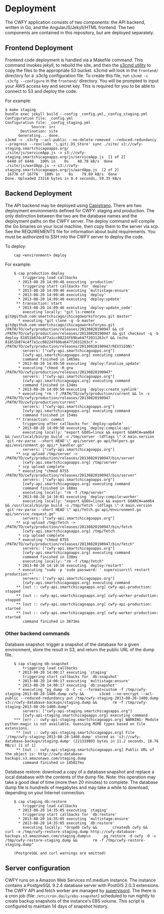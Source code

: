 # Deployment

The CWFY application consists of two components: the API backend, written in Go, and the AngularJS/Jekyll/HTML frontend. The two components are contained in this repository, but are deployed separately.

## Frontend Deployment

Frontend code deployment is handled via a Makefile command. This command invokes jekyll, to rebuild the site, and then the [s3cmd utility](http://s3tools.org/s3cmd) to copy the files to the appropriate S3 bucket. s3cmd will look in the `frontend/` directory for a .s3cfg configuration file. To create this file, run `s3cmd -c .s3cfg --configure` in the `frontend/` directory. You will be prompted to input your AWS access key and secret key. This is required for you to be able to connect to S3 and deploy the code. 

For example:

    $ make staging
    bundle exec jekyll build --config _config.yml,_config_staging.yml
    Configuration file: _config.yml
    Configuration file: _config_staging.yml
                Source: src
           Destination: site
          Generating... done.
    s3cmd -c .s3cfg --acl-public --no-delete-removed --reduced-redundancy --progress --rexclude '\.git|.DS_Store' sync ./site/ s3://cwfy-staging.smartchicagoapps.org/
    ./site/js/serviceApp.js -> s3://cwfy-staging.smartchicagoapps.org/js/serviceApp.js  [1 of 2]
     6440 of 6440   100% in    0s    40.70 kB/s  done
    ./site/js/wardApp.js -> s3://cwfy-staging.smartchicagoapps.org/js/wardApp.js  [2 of 2]
     16776 of 16776   100% in    0s    79.69 kB/s  done
    Done. Uploaded 23216 bytes in 0.4 seconds, 59.35 kB/s

## Backend Deployment

The API backend may be deployed using [Capistrano](https://github.com/capistrano/capistrano). There are two deployment environments defined for CWFY: staging and production. The only distinction between the two are the database names and the deployment paths on the CWFY server. The deploy command will compile the Go binaries on your local machine, then copy them to the server via scp. See the REQUIREMENTS file for information about build requirements. You must be authorized to SSH into the CWFY server to deploy the code.

To deploy:

        cap <environment> deploy

For example:

        $ cap production deploy
            triggering load callbacks
          * 2013-08-20 14:09:46 executing `production'
            triggering start callbacks for `deploy'
          * 2013-08-20 14:09:46 executing `multistage:ensure'
          * 2013-08-20 14:09:46 executing `deploy'
          * 2013-08-20 14:09:46 executing `deploy:update'
         ** transaction: start
          * 2013-08-20 14:09:46 executing `deploy:update_code'
            executing locally: "git ls-remote git@github.com:smartchicago/chicagoworksforyou.git master"
          * executing "git clone -q -b master git@github.com:smartchicago/chicagoworksforyou.git /PATH/TO/cwfy/production/releases/20130820190947 && cd /PATH/TO/cwfy/production/releases/20130820190947 && git checkout -q -b deploy 81851b874c4f7a1cc08224f69ba647f2031263cf && (echo 81851b874c4f7a1cc08224f69ba647f2031263cf > /PATH/TO/cwfy/production/releases/20130820190947/REVISION)"
            servers: ["cwfy-api.smartchicagoapps.org"]
            [cwfy-api.smartchicagoapps.org] executing command
            command finished in 1465ms
          * 2013-08-20 14:09:50 executing `deploy:finalize_update'
          * executing "chmod -R g+w /PATH/TO/cwfy/production/releases/20130820190947"
            servers: ["cwfy-api.smartchicagoapps.org"]
            [cwfy-api.smartchicagoapps.org] executing command
            command finished in 134ms
          * 2013-08-20 14:09:50 executing `deploy:create_symlink'
          * executing "rm -f /PATH/TO/cwfy/production/current && ln -s /PATH/TO/cwfy/production/releases/20130820190947 /PATH/TO/cwfy/production/current"
            servers: ["cwfy-api.smartchicagoapps.org"]
            [cwfy-api.smartchicagoapps.org] executing command
            command finished in 154ms
         ** transaction: commit
            triggering after callbacks for `deploy:update'
          * 2013-08-20 14:09:50 executing `deploy:compile:api'
            executing locally: "export GOOS=linux && export GOARCH=amd64 && /usr/local/bin/go build -o /tmp/server -ldflags \"-X main.version `git rev-parse --short HEAD`\" api/server.go api/helpers.go api/environment.go api/*_handler.go"
            servers: ["cwfy-api.smartchicagoapps.org"]
         ** scp upload /tmp/server -> /PATH/TO/cwfy/production/releases/20130820190947/bin/server
            [cwfy-api.smartchicagoapps.org] /tmp/server
          * scp upload complete
          * executing "chmod 0755 /PATH/TO/cwfy/production/releases/20130820190947/bin/server"
            servers: ["cwfy-api.smartchicagoapps.org"]
            [cwfy-api.smartchicagoapps.org] executing command
            command finished in 188ms
            executing locally: "rm -f /tmp/server"
          * 2013-08-20 14:10:01 executing `deploy:compile:worker'
            executing locally: "export GOOS=linux && export GOARCH=amd64 && /usr/local/bin/go build -o /tmp/fetch -ldflags \"-X main.version `git rev-parse --short HEAD`\" api/fetch.go api/environment.go api/service_request.go"
            servers: ["cwfy-api.smartchicagoapps.org"]
         ** scp upload /tmp/fetch -> /PATH/TO/cwfy/production/releases/20130820190947/bin/fetch
            [cwfy-api.smartchicagoapps.org] /tmp/fetch
          * scp upload complete
          * executing "chmod 0755 /PATH/TO/cwfy/production/releases/20130820190947/bin/fetch"
            servers: ["cwfy-api.smartchicagoapps.org"]
            [cwfy-api.smartchicagoapps.org] executing command
            command finished in 138ms
            executing locally: "rm -f /tmp/fetch"
          * 2013-08-20 14:10:10 executing `deploy:restart'
          * executing "sudo -p 'sudo password: ' supervisorctl restart production:*"
            servers: ["cwfy-api.smartchicagoapps.org"]
            [cwfy-api.smartchicagoapps.org] executing command
         ** [out :: cwfy-api.smartchicagoapps.org] cwfy-api-production: stopped
         ** [out :: cwfy-api.smartchicagoapps.org] cwfy-worker-production: stopped
         ** [out :: cwfy-api.smartchicagoapps.org] cwfy-api-production: started
         ** [out :: cwfy-api.smartchicagoapps.org] cwfy-worker-production: started
            command finished in 3873ms

### Other backend commands

Database snapshot: trigger a snapshot of the database for a given environment, store the result in S3, and return the public URL of the dump file.

        $ cap staging db:snapshot
            triggering load callbacks
          * 2013-08-20 14:00:17 executing `staging'
            triggering start callbacks for `db:snapshot'
          * 2013-08-20 14:00:17 executing `multistage:ensure'
          * 2013-08-20 14:00:17 executing `db:snapshot'
          * executing "pg_dump -O -C -c --format=custom -f /tmp/cwfy-staging-2013-08-20-1400.dump cwfy &&       s3cmd --no-encrypt --acl-public --reduced-redundancy put /tmp/cwfy-staging-2013-08-20-1400.dump s3://cwfy-database-backups/staging.dump &&       rm -f /tmp/cwfy-staging-2013-08-20-1400.dump"
            servers: ["cwfy-api-staging.smartchicagoapps.org"]
            [cwfy-api-staging.smartchicagoapps.org] executing command
        *** [err :: cwfy-api-staging.smartchicagoapps.org] WARNING: Module python-magic is not available. Guessing MIME types based on file extensions.
         ** [out :: cwfy-api-staging.smartchicagoapps.org] File '/tmp/cwfy-staging-2013-08-20-1400.dump' stored as 's3://cwfy-database-backups/staging.dump' (221319803 bytes in 11.2 seconds, 18.76 MB/s) [1 of 1]
         ** [out :: cwfy-api-staging.smartchicagoapps.org] Public URL of the object is: http://cwfy-database-backups.s3.amazonaws.com/staging.dump
            command finished in 145827ms


Database restore: download a copy of a database snapshot and replace a local database with the contents of the dump file. Note: this operation may take a good deal of time (more then 20 minutes) to complete. The database dump file is hundreds of megabytes and may take a while to download, depending on your Internet connection.

        $ cap staging db:restore
            triggering load callbacks
          * 2013-08-20 14:35:05 executing `staging'
            triggering start callbacks for `db:restore'
          * 2013-08-20 14:35:05 executing `multistage:ensure'
          * 2013-08-20 14:35:05 executing `db:restore'
            executing locally: "dropdb cwfy &&       createdb cwfy &&       curl -o /tmp/cwfy-restore-staging.dump http://cwfy-database-backups.s3.amazonaws.com/staging.dump\n      pg_restore -d cwfy -O -c /tmp/cwfy-restore-staging.dump &&       rm -f /tmp/cwfy-restore-staging.dump"

        (PostgreSQL and curl warnings are omitted)
        
## Server configuration

CWFY runs on a Amazon Web Services m1.medium instance. The instance contains a PostgreSQL 9.2.4 database server with PostGIS 2.0.3 extensions. The CWFY API and fetch worker are managed by [supervisord](http://supervisord.org/). The there is a cron job (file: `/etc/cron.daily/ebs-snapshot`) scheduled to run nightly to create backup snapshots of the instance's EBS volume. This script is configured to maintain 14 days of snapshot history.
